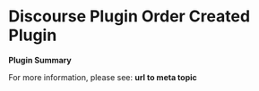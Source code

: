 # **Discourse Plugin Order Created** Plugin

**Plugin Summary**

For more information, please see: **url to meta topic**
